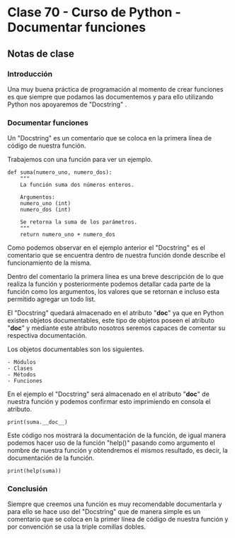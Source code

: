 # Clase 70 - Curso de Python - Documentar funciones

## Notas de clase

### Introducción
Una muy buena práctica de programación al momento de crear funciones es que siempre que podamos las documentemos y para ello utilizando Python nos apoyaremos de "Docstring" . 

### Documentar funciones

Un "Docstring" es un comentario que se coloca en la primera línea de código de nuestra función. 

Trabajemos con una función para ver un ejemplo.


```
def suma(numero_uno, numero_dos):
    """
    La función suma dos números enteros.

    Argumentos:
    numero_uno (int)
    numero_dos (int)

    Se retorna la suma de los parámetros.
    """
    return numero_uno + numero_dos
```

Como podemos observar en el ejemplo anterior el "Docstring" es el comentario que se encuentra dentro de nuestra función donde describe el funcionamiento de la misma.

Dentro del comentario la primera línea es una breve descripción de lo que realiza la función y posteriormente podemos detallar cada parte de la función como los argumentos, los valores que se retornan e incluso esta permitido agregar un todo list.

El "Docstring" quedará almacenado en el atributo "__doc__" ya que en Python existen objetos documentables, este tipo de objetos poseen el atributo "__doc__" y mediante este atributo nosotros seremos capaces de comentar su respectiva documentación.

Los objetos documentables son los siguientes.

    - Módulos
    - Clases
    - Métodos
    - Funciones

En el ejemplo el "Docstring" será almacenado en el atributo "__doc__" de nuestra función y podemos confirmar esto imprimiendo en consola el atributo.

```
print(suma.__doc__)

```

Este código nos mostrará la documentación de la función, de igual manera podemos hacer uso de la función "help()" pasando como argumento el nombre de nuestra función y obtendremos el mismos resultado, es decir, la documentación de la función.

```
print(help(suma))
```


### Conclusión 

Siempre que creemos una función es muy recomendable documentarla y para ello se hace uso del "Docstring" que de manera simple es un comentario que se coloca en la primer línea de código de nuestra función y por convención se usa la triple comillas dobles.